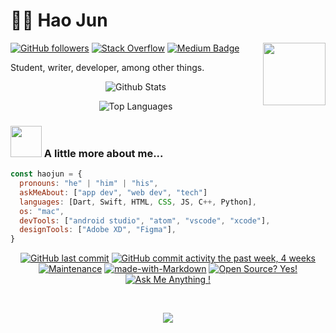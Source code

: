 # 👨‍💻 Hao Jun

<img align='right' src="https://media.giphy.com/media/M9gbBd9nbDrOTu1Mqx/giphy.gif" width="100">

[![GitHub followers](https://img.shields.io/github/followers/neohaojun?style=flat-square&label=Follow)](https://github.com/neohaojun/)
[![Stack Overflow](https://img.shields.io/badge/-Stack%20Overflow-222222?style=flat-square&logo=stack-overflow&&link=https://stackoverflow.com/users/13538884/n-hj)](https://stackoverflow.com/users/13538884/n-hj?tab=profile)
[![Medium Badge](https://img.shields.io/badge/-@neohaojun-03a57a?style=flat-square&labelColor=000000&logo=Medium&link=https://medium.com/@neohaojun/)](https://medium.com/@neohaojun)

Student, writer, developer, among other things.

<center>

![Github Stats](https://github-readme-stats.vercel.app/api?username=neohaojun&count_private=true&show_icons=true&theme=dark&include_all_commits=true&icon_color=ffffff)

![Top Languages](https://github-readme-stats.vercel.app/api/top-langs/?username=neohaojun&theme=dark)

</center>

### <img src="https://media.giphy.com/media/VgCDAzcKvsR6OM0uWg/giphy.gif" width="50"> A little more about me...

```javascript
const haojun = {
  pronouns: "he" | "him" | "his",
  askMeAbout: ["app dev", "web dev", "tech"]
  languages: [Dart, Swift, HTML, CSS, JS, C++, Python],
  os: "mac",
  devTools: ["android studio", "atom", "vscode", "xcode"],
  designTools: ["Adobe XD", "Figma"],
}
```

<center>

[![GitHub last commit](https://img.shields.io/github/last-commit/neohaojun/neohaojun?style=flat)]()
[![GitHub commit activity the past week, 4 weeks](https://img.shields.io/github/commit-activity/y/neohaojun/neohaojun?style=flat)]()
[![Maintenance](https://img.shields.io/badge/Maintained%3F-yes-green.svg?style=flat)]()
[![made-with-Markdown](https://img.shields.io/badge/Made%20with-Markdown-1f425f.svg)](http://commonmark.org)
[![Open Source? Yes!](https://badgen.net/badge/Open%20Source%20%3F/Yes%21/blue?icon=github)]()
[![Ask Me Anything !](https://img.shields.io/badge/Ask%20me-anything-1abc9c.svg)]()

<br/>

![](http://estruyf-github.azurewebsites.net/api/VisitorHit?user=neohaojun&repo=neohaojun&countColorcountColor&countColor=%237B1E7A)

</center>
<!--
**neohaojun/neohaojun** is a ✨ _special_ ✨ repository because its `README.md` (this file) appears on your GitHub profile.

Here are some ideas to get you started:

- 🔭 I’m currently working on ...
- 🌱 I’m currently learning ...
- 👯 I’m looking to collaborate on ...
- 🤔 I’m looking for help with ...
- 💬 Ask me about ...
- 📫 How to reach me: ...
- 😄 Pronouns: ...
- ⚡ Fun fact: ...
  -->
